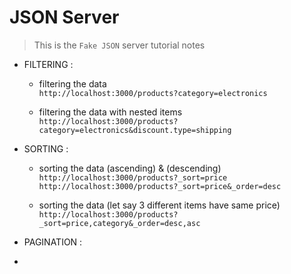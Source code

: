 # JSON Server
> This is the ` Fake JSON ` server tutorial notes 

- FILTERING : 
    - filtering the data \
    ` http://localhost:3000/products?category=electronics `

    - filtering the data with nested items \
    ` http://localhost:3000/products?category=electronics&discount.type=shipping `


- SORTING :
    - sorting the data (ascending) & (descending) \
    ` http://localhost:3000/products?_sort=price `
    ` http://localhost:3000/products?_sort=price&_order=desc `

    - sorting the data (let say 3 different items have same price)
    ` http://localhost:3000/products?_sort=price,category&_order=desc,asc `


- PAGINATION :
- 
